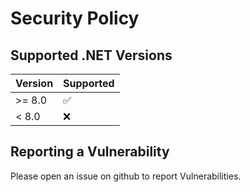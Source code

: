 # Security Policy

## Supported .NET Versions

| Version  | Supported          |
| -------- | ------------------ |
| >= 8.0   | :white_check_mark: |
| <  8.0   | :x:                |

## Reporting a Vulnerability

Please open an issue on github to report Vulnerabilities.
